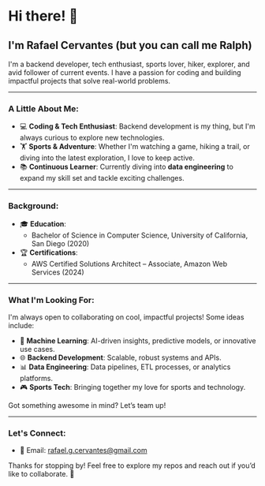 # Hi there! 👋

## I'm Rafael Cervantes (but you can call me Ralph)  

I'm a backend developer, tech enthusiast, sports lover, hiker, explorer, and avid follower of current events. I have a passion for coding and building impactful projects that solve real-world problems.

---

### A Little About Me:
- 💻 **Coding & Tech Enthusiast**: Backend development is my thing, but I'm always curious to explore new technologies.
- 🏋️ **Sports & Adventure**: Whether I'm watching a game, hiking a trail, or diving into the latest exploration, I love to keep active.
- 📚 **Continuous Learner**: Currently diving into **data engineering** to expand my skill set and tackle exciting challenges.

---

### Background:

- 🎓 **Education**: 
  - Bachelor of Science in Computer Science, University of California, San Diego (2020)
- 🏆 **Certifications**: 
  - AWS Certified Solutions Architect – Associate, Amazon Web Services (2024)

---

### What I'm Looking For:
I'm always open to collaborating on cool, impactful projects! Some ideas include:
- 🤖 **Machine Learning**: AI-driven insights, predictive models, or innovative use cases.
- 🌐 **Backend Development**: Scalable, robust systems and APIs.
- 📊 **Data Engineering**: Data pipelines, ETL processes, or analytics platforms.
- 🎮 **Sports Tech**: Bringing together my love for sports and technology.

Got something awesome in mind? Let’s team up!

---

### Let's Connect:
- 📧 Email: [rafael.g.cervantes@gmail.com](mailto:rafael.g.cervantes@gmail.com)

Thanks for stopping by! Feel free to explore my repos and reach out if you’d like to collaborate. 🚀






